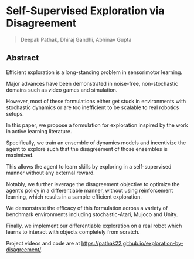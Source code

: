 # Self-Supervised Exploration via Disagreement
> Deepak Pathak, Dhiraj Gandhi, Abhinav Gupta

## Abstract
Efficient exploration is a long-standing problem in sensorimotor learning. 

Major advances have been demonstrated in noise-free, non-stochastic domains such as video games and simulation.

However, most of these formulations either get stuck in environments with stochastic dynamics or are too inefficient to be scalable to real robotics setups. 

In this paper, we propose a formulation for exploration inspired by the work in active learning literature. 

Specifically, we train an ensemble of dynamics models and incentivize the agent to explore such that the disagreement of those ensembles is maximized. 

This allows the agent to learn skills by exploring in a self-supervised manner without any external reward. 

Notably, we further leverage the disagreement objective to optimize the agent’s policy in a differentiable manner, without using reinforcement learning, which results in a sample-efficient exploration.

We demonstrate the efficacy of this formulation across a variety of benchmark environments including stochastic-Atari, Mujoco and Unity. 

Finally, we implement our differentiable exploration on a real robot which learns to interact with objects completely from scratch. 

Project videos and code are at https://pathak22.github.io/exploration-by-disagreement/.
